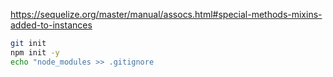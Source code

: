 https://sequelize.org/master/manual/assocs.html#special-methods-mixins-added-to-instances

```sh
git init
npm init -y
echo "node_modules >> .gitignore

```
